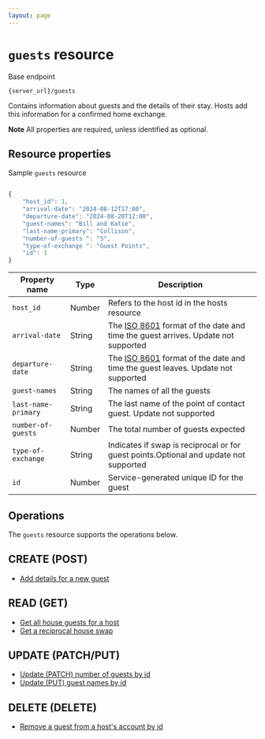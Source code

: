 ```yaml
---
layout: page
---
```

# `guests` resource

Base endpoint

```shell
{server_url}/guests
```

Contains information about guests and the details of their stay. Hosts add this information for a confirmed home exchange.

**Note** All properties are required, unless identified as optional.

## Resource properties

Sample `guests` resource

```js

{
    "host_id": 1,
    "arrival-date": "2024-08-12T17:00",
    "departure-date": "2024-08-20T12:00", 
    "guest-names": "Bill and Katie",
    "last-name-primary": "Collison",
    "number-of-guests ": "5",
    "type-of-exchange ": "Guest Points",  
    "id": 1
}
```

| Property name | Type | Description |
| ------------- | ----------- | ----------- |
| `host_id` | Number | Refers to the host id in the hosts resource |
| `arrival-date` | String | The [ISO 8601](https://en.wikipedia.org/wiki/ISO_8601) format of the date and time the guest arrives. Update not supported |
| `departure-date` | String | The [ISO 8601](https://en.wikipedia.org/wiki/ISO_8601) format of the date and time the guest leaves. Update not supported |
| `guest-names` | String |The names of all the guests |
| `last-name-primary` | String |The last name of the point of contact guest. Update not supported |
| `number-of-guests` | Number |The total number of guests expected |
| `type-of-exchange` | String |Indicates if swap is reciprocal or for guest points.Optional and update not supported |
| `id` | Number | Service-generated unique ID for the guest |

## Operations

The `guests` resource supports the operations below.

## CREATE (POST)

* [Add details for a new guest](../api/house_exchanges_CRUDref/create-add-house-guest.md)

## READ (GET)

* [Get all house guests for a host](../api/house_exchanges_CRUDref/get-all-house-guests.md)
* [Get a reciprocal house swap](../api/house_exchanges_CRUDref/get-a-reciprocal-house-swap.md)

## UPDATE (PATCH/PUT)

* [Update (PATCH) number of guests by id](../api/house_exchanges_CRUDref/update-patch-number-of-guests-by-id.md)
* [Update (PUT) guest names by id](../api/house_exchanges_CRUDref/update-put-guest-names-by-id.md)

## DELETE (DELETE)

* [Remove a guest from a host's account by id](../api/house_exchanges_CRUDref/delete-house-guest-by-id.md)
